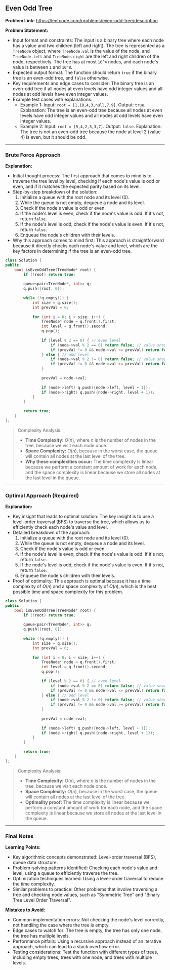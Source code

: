 ## Even Odd Tree

**Problem Link:** https://leetcode.com/problems/even-odd-tree/description

**Problem Statement:**
- Input format and constraints: The input is a binary tree where each node has a value and two children (left and right). The tree is represented as a `TreeNode` object, where `TreeNode.val` is the value of the node, and `TreeNode.left` and `TreeNode.right` are the left and right children of the node, respectively. The tree has at most `10^4` nodes, and each node's value is between `1` and `10^8`.
- Expected output format: The function should return `true` if the binary tree is an even-odd tree, and `false` otherwise.
- Key requirements and edge cases to consider: The binary tree is an even-odd tree if all nodes at even levels have odd integer values and all nodes at odd levels have even integer values.
- Example test cases with explanations:
    - Example 1: Input: `root = [1,10,4,3,null,7,9]`. Output: `true`. Explanation: The tree is an even-odd tree because all nodes at even levels have odd integer values and all nodes at odd levels have even integer values.
    - Example 2: Input: `root = [5,4,2,3,3,7]`. Output: `false`. Explanation: The tree is not an even-odd tree because the node at level 2 (value 4) is even, but it should be odd.

---

### Brute Force Approach

**Explanation:**
- Initial thought process: The first approach that comes to mind is to traverse the tree level by level, checking if each node's value is odd or even, and if it matches the expected parity based on its level.
- Step-by-step breakdown of the solution:
    1. Initialize a queue with the root node and its level (0).
    2. While the queue is not empty, dequeue a node and its level.
    3. Check if the node's value is odd or even.
    4. If the node's level is even, check if the node's value is odd. If it's not, return `false`.
    5. If the node's level is odd, check if the node's value is even. If it's not, return `false`.
    6. Enqueue the node's children with their levels.
- Why this approach comes to mind first: This approach is straightforward because it directly checks each node's value and level, which are the key factors in determining if the tree is an even-odd tree.

```cpp
class Solution {
public:
    bool isEvenOddTree(TreeNode* root) {
        if (!root) return true;
        
        queue<pair<TreeNode*, int>> q;
        q.push({root, 0});
        
        while (!q.empty()) {
            int size = q.size();
            int prevVal = 0;
            
            for (int i = 0; i < size; i++) {
                TreeNode* node = q.front().first;
                int level = q.front().second;
                q.pop();
                
                if (level % 2 == 0) { // even level
                    if (node->val % 2 == 0) return false; // value should be odd
                    if (prevVal != 0 && node->val <= prevVal) return false; // value should be strictly increasing
                } else { // odd level
                    if (node->val % 2 != 0) return false; // value should be even
                    if (prevVal != 0 && node->val >= prevVal) return false; // value should be strictly decreasing
                }
                
                prevVal = node->val;
                
                if (node->left) q.push({node->left, level + 1});
                if (node->right) q.push({node->right, level + 1});
            }
        }
        
        return true;
    }
};
```

> Complexity Analysis:
> - **Time Complexity:** $O(n)$, where $n$ is the number of nodes in the tree, because we visit each node once.
> - **Space Complexity:** $O(n)$, because in the worst case, the queue will contain all nodes at the last level of the tree.
> - **Why these complexities occur:** The time complexity is linear because we perform a constant amount of work for each node, and the space complexity is linear because we store all nodes at the last level in the queue.

---

### Optimal Approach (Required)

**Explanation:**
- Key insight that leads to optimal solution: The key insight is to use a level-order traversal (BFS) to traverse the tree, which allows us to efficiently check each node's value and level.
- Detailed breakdown of the approach:
    1. Initialize a queue with the root node and its level (0).
    2. While the queue is not empty, dequeue a node and its level.
    3. Check if the node's value is odd or even.
    4. If the node's level is even, check if the node's value is odd. If it's not, return `false`.
    5. If the node's level is odd, check if the node's value is even. If it's not, return `false`.
    6. Enqueue the node's children with their levels.
- Proof of optimality: This approach is optimal because it has a time complexity of $O(n)$ and a space complexity of $O(n)$, which is the best possible time and space complexity for this problem.

```cpp
class Solution {
public:
    bool isEvenOddTree(TreeNode* root) {
        if (!root) return true;
        
        queue<pair<TreeNode*, int>> q;
        q.push({root, 0});
        
        while (!q.empty()) {
            int size = q.size();
            int prevVal = 0;
            
            for (int i = 0; i < size; i++) {
                TreeNode* node = q.front().first;
                int level = q.front().second;
                q.pop();
                
                if (level % 2 == 0) { // even level
                    if (node->val % 2 == 0) return false; // value should be odd
                    if (prevVal != 0 && node->val <= prevVal) return false; // value should be strictly increasing
                } else { // odd level
                    if (node->val % 2 != 0) return false; // value should be even
                    if (prevVal != 0 && node->val >= prevVal) return false; // value should be strictly decreasing
                }
                
                prevVal = node->val;
                
                if (node->left) q.push({node->left, level + 1});
                if (node->right) q.push({node->right, level + 1});
            }
        }
        
        return true;
    }
};
```

> Complexity Analysis:
> - **Time Complexity:** $O(n)$, where $n$ is the number of nodes in the tree, because we visit each node once.
> - **Space Complexity:** $O(n)$, because in the worst case, the queue will contain all nodes at the last level of the tree.
> - **Optimality proof:** The time complexity is linear because we perform a constant amount of work for each node, and the space complexity is linear because we store all nodes at the last level in the queue.

---

### Final Notes

**Learning Points:**
- Key algorithmic concepts demonstrated: Level-order traversal (BFS), queue data structure.
- Problem-solving patterns identified: Checking each node's value and level, using a queue to efficiently traverse the tree.
- Optimization techniques learned: Using a level-order traversal to reduce the time complexity.
- Similar problems to practice: Other problems that involve traversing a tree and checking node values, such as "Symmetric Tree" and "Binary Tree Level Order Traversal".

**Mistakes to Avoid:**
- Common implementation errors: Not checking the node's level correctly, not handling the case where the tree is empty.
- Edge cases to watch for: The tree is empty, the tree has only one node, the tree has multiple levels.
- Performance pitfalls: Using a recursive approach instead of an iterative approach, which can lead to a stack overflow error.
- Testing considerations: Test the function with different types of trees, including empty trees, trees with one node, and trees with multiple levels.
